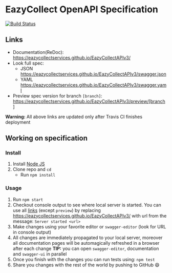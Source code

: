 # EazyCollect OpenAPI Specification
[![Build Status](https://travis-ci.com/EazyCollectServices/EazyCollectAPIv3.svg?branch=master)](https://travis-ci.com/EazyCollectServices/EazyCollectAPIv3) 

## Links

- Documentation(ReDoc): https://eazycollectservices.github.io/EazyCollectAPIv3/
- Look full spec:
    + JSON https://eazycollectservices.github.io/EazyCollectAPIv3/swagger.json
    + YAML https://eazycollectservices.github.io/EazyCollectAPIv3/swagger.yaml
- Preview spec version for branch `[branch]`: https://eazycollectservices.github.io/EazyCollectAPIv3/preview/[branch]

**Warning:** All above links are updated only after Travis CI finishes deployment

## Working on specification
### Install

1. Install [Node JS](https://nodejs.org/)
2. Clone repo and `cd`
    + Run `npm install`

### Usage

1. Run `npm start`
2. Checkout console output to see where local server is started. You can use all [links](#links) (except `preview`) by replacing https://eazycollectservices.github.io/EazyCollectAPIv3/ with url from the message: `Server started <url>`
3. Make changes using your favorite editor or `swagger-editor` (look for URL in console output)
4. All changes are immediately propagated to your local server, moreover all documentation pages will be automagically refreshed in a browser after each change
**TIP:** you can open `swagger-editor`, documentation and `swagger-ui` in parallel
5. Once you finish with the changes you can run tests using: `npm test`
6. Share you changes with the rest of the world by pushing to GitHub :smile:
